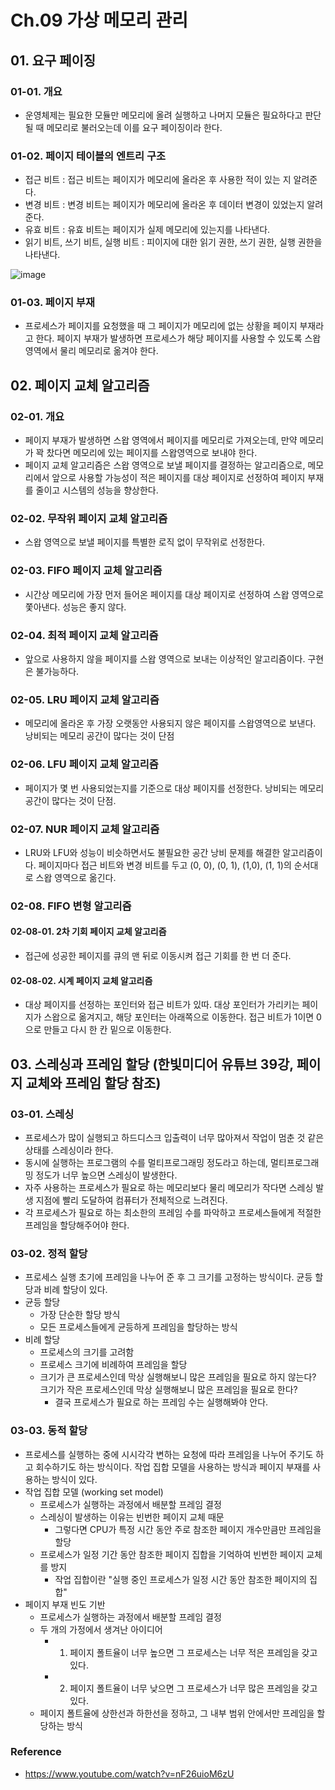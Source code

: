 # Ch.09 가상 메모리 관리

## 01. 요구 페이징

### 01-01. 개요
- 운영체제는 필요한 모듈만 메모리에 올려 실행하고 나머지 모듈은 필요하다고 판단될 때 메모리로 불러오는데 이를 요구 페이징이라 한다.

### 01-02. 페이지 테이블의 엔트리 구조
- 접근 비트 : 접근 비트는 페이지가 메모리에 올라온 후 사용한 적이 있는 지 알려준다.
- 변경 비트 : 변경 비트는 페이지가 메모리에 올라온 후 데이터 변경이 있었는지 알려준다.
- 유효 비트 : 유효 비트는 페이지가 실제 메모리에 있는지를 나타낸다.
- 읽기 비트, 쓰기 비트, 실행 비트 : 피이지에 대한 읽기 권한, 쓰기 권한, 실행 권한을 나타낸다.

![image](https://github.com/hwibaski/book_study/assets/85930725/f8a04edd-f637-4d37-89c9-18aff92f96cf)

### 01-03. 페이지 부재
- 프로세스가 페이지를 요청했을 때 그 페이지가 메모리에 없는 상황을 페이지 부재라고 한다. 페이지 부재가 발생하면 프로세스가 해당 페이지를 사용할 수 있도록 스왑 영역에서 물리 메모리로 옮겨야 한다.

## 02. 페이지 교체 알고리즘

### 02-01. 개요
- 페이지 부재가 발생하면 스왑 영역에서 페이지를 메모리로 가져오는데, 만약 메모리가 꽉 찼다면 메모리에 있는 페이지를 스왑영역으로 보내야 한다.
- 페이지 교체 알고리즘은 스왑 영역으로 보낼 페이지를 결정하는 알고리즘으로, 메모리에서 앞으로 사용할 가능성이 적은 페이지를 대상 페이지로 선정하여 페이지 부재를 줄이고 시스템의 성능을 향상한다.
### 02-02. 무작위 페이지 교체 알고리즘
- 스왑 영역으로 보낼 페이지를 특별한 로직 없이 무작위로 선정한다.
### 02-03. FIFO 페이지 교체 알고리즘
- 시간상 메모리에 가장 먼저 들어온 페이지를 대상 페이지로 선정하여 스왑 영역으로 쫓아낸다. 성능은 좋지 않다.
### 02-04. 최적 페이지 교체 알고리즘
- 앞으로 사용하지 않을 페이지를 스왑 영역으로 보내는 이상적인 알고리즘이다. 구현은 불가능하다.
### 02-05. LRU 페이지 교체 알고리즘
- 메모리에 올라온 후 가장 오랫동안 사용되지 않은 페이지를 스왑영역으로 보낸다. 낭비되는 메모리 공간이 많다는 것이 단점
### 02-06. LFU 페이지 교체 알고리즘
- 페이지가 몇 번 사용되었는지를 기준으로 대상 페이지를 선정한다. 낭비되는 메모리 공간이 많다는 것이 단점.
### 02-07. NUR 페이지 교체 알고리즘
- LRU와 LFU와 성능이 비슷하면서도 불필요한 공간 낭비 문제를 해결한 알고리즘이다. 페이지마다 접근 비트와 변경 비트를 두고 (0, 0), (0, 1), (1,0), (1, 1)의 순서대로 스왑 영역으로 옮긴다.
### 02-08. FIFO 변형 알고리즘
#### 02-08-01. 2차 기회 페이지 교체 알고리즘
- 접근에 성공한 페이지를 큐의 맨 뒤로 이동시켜 접근 기회를 한 번 더 준다.
#### 02-08-02. 시계 페이지 교체 알고리즘
- 대상 페이지를 선정하는 포인터와 접근 비트가 있따. 대상 포인터가 가리키는 페이지가 스왑으로 옮겨지고, 해당 포인터는 아래쪽으로 이동한다. 접근 비트가 1이면 0으로 만들고 다시 한 칸 밑으로 이동한다.

## 03. 스레싱과 프레임 할당 (한빛미디어 유튜브 39강, 페이지 교체와 프레임 할당 참조)
### 03-01. 스레싱
- 프로세스가 많이 실행되고 하드디스크 입출력이 너무 많아져서 작업이 멈춘 것 같은 상태를 스레싱이라 한다.
- 동시에 실행하는 프로그램의 수를 멀티프로그래밍 정도라고 하는데, 멀티프로그래밍 정도가 너무 높으면 스레싱이 발생한다.
- 자주 사용하는 프로세스가 필요로 하는 메모리보다 물리 메모리가 작다면 스레싱 발생 지점에 빨리 도달하여 컴퓨터가 전체적으로 느려진다.
- 각 프로세스가 필요로 하는 최소한의 프레임 수를 파악하고 프로세스들에게 적절한 프레임을 할당해주어야 한다.
### 03-02. 정적 할당
- 프로세스 실행 초기에 프레임을 나누어 준 후 그 크기를 고정하는 방식이다. 균등 할당과 비례 할당이 있다.
- 균등 할당
  - 가장 단순한 할당 방식
  - 모든 프로세스들에게 균등하게 프레임을 할당하는 방식
- 비례 할당
  - 프로세스의 크기를 고려함
  - 프로세스 크기에 비례하여 프레임을 할당
  - 크기가 큰 프로세스인데 막상 실행해보니 많은 프레임을 필요로 하지 않는다? 크기가 작은 프로세스인데 막상 실행해보니 많은 프레임을 필요로 한다?
    - 결국 프로세스가 필요로 하는 프레임 수는 실행해봐야 안다.
### 03-03. 동적 할당
- 프로세스를 실행하는 중에 시시각각 변하는 요청에 따라 프레임을 나누어 주기도 하고 회수하기도 하는 방식이다. 작업 집합 모델을 사용하는 방식과 페이지 부재를 사용하는 방식이 있다.
- 작업 집합 모델 (working set model)
  - 프로세스가 실행하는 과정에서 배분할 프레임 결정
  - 스레싱이 발생하는 이유는 빈번한 페이지 교체 때문
    - 그렇다면 CPU가 특정 시간 동안 주로 참조한 페이지 개수만큼만 프레임을 할당
  - 프로세스가 일정 기간 동안 참조한 페이지 집합을 기억하여 빈번한 페이지 교체를 방지
    - 작업 집합이란 "실행 중인 프로세스가 일정 시간 동안 참조한 페이지의 집합"
- 페이지 부재 빈도 기반 
  - 프로세스가 실행하는 과정에서 배분할 프레임 결정
  - 두 개의 가정에서 생겨난 아이디어
    - 1. 페이지 폴트율이 너무 높으면 그 프로세스는 너무 적은 프레임을 갖고 있다.
    - 2. 페이지 폴트율이 너무 낮으면 그 프로세스가 너무 많은 프레임을 갖고 있다.
  - 페이지 폴트율에 상한선과 하한선을 정하고, 그 내부 범위 안에서만 프레임을 할당하는 방식


### Reference
- https://www.youtube.com/watch?v=nF26uioM6zU

